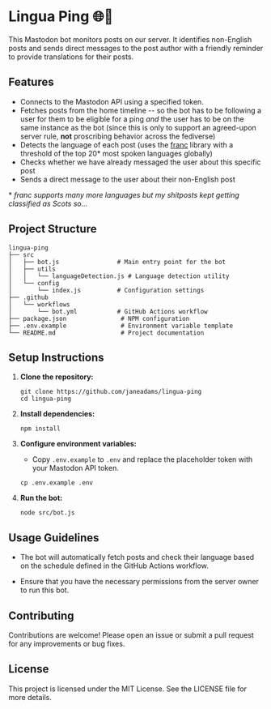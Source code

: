 # Lingua Ping 🌐🔔

This Mastodon bot monitors posts on our server. It identifies non-English posts and sends direct messages to the post author with a friendly reminder to provide translations for their posts.

## Features

- Connects to the Mastodon API using a specified token.
- Fetches posts from the home timeline -- so the bot has to be following a user for them to be eligible for a ping *and* the user has to be on the same instance as the bot (since this is only to support an agreed-upon server rule, **not** proscribing behavior across the fediverse)
- Detects the language of each post (uses the [franc](https://github.com/wooorm/franc) library with a threshold of the top 20* most spoken languages globally)
- Checks whether we have already messaged the user about this specific post
- Sends a direct message to the user about their non-English post

\* _franc supports many more languages but my shitposts kept getting classified as Scots so..._

## Project Structure

```
lingua-ping
├── src
│   ├── bot.js                # Main entry point for the bot
│   ├── utils
│   │   └── languageDetection.js # Language detection utility
│   └── config
│       └── index.js          # Configuration settings
├── .github
│   └── workflows
│       └── bot.yml           # GitHub Actions workflow
├── package.json               # NPM configuration
├── .env.example               # Environment variable template
└── README.md                  # Project documentation
```

## Setup Instructions

1. **Clone the repository:**
   ```
   git clone https://github.com/janeadams/lingua-ping
   cd lingua-ping
   ```

2. **Install dependencies:**
   ```
   npm install
   ```

3. **Configure environment variables:**
   - Copy `.env.example` to `.env` and replace the placeholder token with your Mastodon API token.
   ```
   cp .env.example .env
   ```

4. **Run the bot:**
   ```
   node src/bot.js
   ```

## Usage Guidelines

- The bot will automatically fetch posts and check their language based on the schedule defined in the GitHub Actions workflow.

- Ensure that you have the necessary permissions from the server owner to run this bot.

## Contributing

Contributions are welcome! Please open an issue or submit a pull request for any improvements or bug fixes.

## License

This project is licensed under the MIT License. See the LICENSE file for more details.